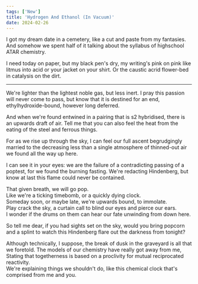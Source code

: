 ```yaml
---
tags: ['New']
title: 'Hydrogen And Ethanol (In Vacuum)'
date: 2024-02-26
---
```


I got my dream date in a cemetery, like a cut and paste from my fantasies. And somehow we spent half of it talking about the syllabus of highschool ATAR chemistry.

I need today on paper, but my black pen's dry, my writing's pink on pink like litmus into acid or your jacket on your shirt. Or the caustic acrid flower-bed in catalysis on the dirt.

---

We're lighter than the lightest noble gas, but less inert. I pray this passion will never come to pass, but know that it is destined for an end, ethylhydroxide-bound, however long deferred.

And when we're found entwined in a pairing that is s2 hybridised, there is an upwards draft of air. Tell me that you can also feel the heat from the eating of the steel and ferrous things.

For as we rise up through the sky, I can feel our full ascent begrudgingly married to the decreasing less than a single atmosphere of thinned-out air we found all the way up here.

I can see it in your eyes: we are the failure of a contradicting passing of a poptest, for we found the burning fasting. We're redacting Hindenberg, but know at last this flame could never be contained.

That given breath, we will go pop.  
Like we're a ticking timebomb, or a quickly dying clock.  
Someday soon, or maybe late, we're upwards bound, to immolate.  
Play crack the sky, a curtain call to blind our eyes and pierce our ears.  
I wonder if the drums on them can hear our fate unwinding from down here.

So tell me dear, if you had sights set on the sky, would you bring popcorn and a splint to watch this Hindenberg flare out the darkness from tonight?

Although technically, I suppose, the break of dusk in the graveyard is all that we foretold. The models of our chemistry have really got away from me,  
Stating that togetherness is based on a proclivity for mutual reciprocated reactivity.  
We're explaining things we shouldn't do, like this chemical clock that's comprised from me and you.
